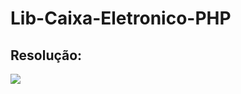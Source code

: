 # Lib-Caixa-Eletronico-PHP

## Resolução:

<img src="https://github.com/lucasbdourado/Lib-Caixa-Eletronico-PHP/assets/44330434/a383a3e6-724b-4eff-8b6b-49fb2eecf253">
